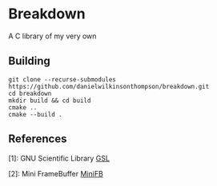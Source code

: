 # Breakdown
A C library of my very own

## Building

    git clone --recurse-submodules https://github.com/danielwilkinsonthompson/breakdown.git 
    cd breakdown
    mkdir build && cd build
    cmake ..
    cmake --build .    

## References
[1]: GNU Scientific Library [GSL](https://www.gnu.org/software/gsl/)

[2]: Mini FrameBuffer [MiniFB](https://github.com/emoon/minifb)